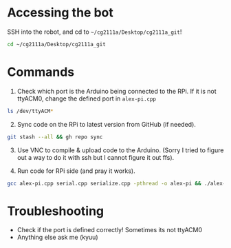 # Accessing the bot

SSH into the robot, and cd to `~/cg2111a/Desktop/cg2111a_git`!

```sh
cd ~/cg2111a/Desktop/cg2111a_git
```

# Commands

1. Check which port is the Arduino being connected to the RPi. If it is not ttyACM0, change the defined port in `alex-pi.cpp`

```sh
ls /dev/ttyACM*
```

2. Sync code on the RPi to latest version from GitHub (if needed).

```sh
git stash --all && gh repo sync
```

3. Use VNC to compile & upload code to the Arduino. (Sorry I tried to figure out a way to do it with ssh but I cannot figure it out ffs).

4. Run code for RPi side (and pray it works).

```sh
gcc alex-pi.cpp serial.cpp serialize.cpp -pthread -o alex-pi && ./alex-pi
```

# Troubleshooting

- Check if the port is defined correctly! Sometimes its not ttyACM0
- Anything else ask me (kyuu)
